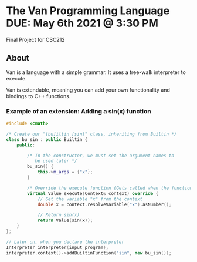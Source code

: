 # The Van Programming Language DUE: May 6th 2021 @ 3:30 PM
Final Project for CSC212

## About
Van is a language with a simple grammar. It uses a tree-walk interpreter to execute.

Van is extendable, meaning you can add your own functionality and bindings to C++ functions.

### Example of an extension: Adding a sin(x) function
```c++
#include <cmath>

/* Create our "[bu]iltin [sin]" class, inheriting from Builtin */
class bu_sin : public Builtin {
    public:

        /* In the constructor, we must set the argument names to
           be used later */
        bu_sin() {
            this->m_args = {"x"};
        }

        /* Override the execute function (Gets called when the function does) */
        virtual Value execute(Context& context) override {
            // Get the variable "x" from the context
            double x = context.resolveVariable("x").asNumber();

            // Return sin(x)
            return Value(sin(x));
    }
};

// Later on, when you declare the interpreter
Interpreter interpreter(input_program);
interpreter.context()->addBuiltinFunction("sin", new bu_sin());
```
